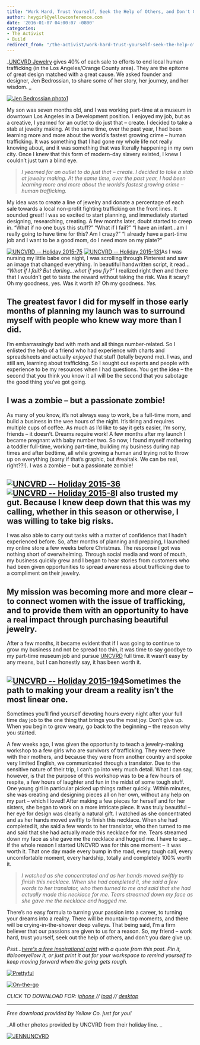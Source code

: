 ```yaml
---
title: "Work Hard, Trust Yourself, Seek the Help of Others, and Don't Give Up: Turning My Passion Into a Career in Less Than a Year"
author: heygirl@yellowconference.com
date: '2016-01-07 04:00:07 -0800'
categories:
- The Activist
- Build
redirect_from: "/the-activist/work-hard-trust-yourself-seek-the-help-of-others-and-dont-give-up-how-i-turned-my-passion-into-a-career-in-less-than-a-year/"
---
```


_[UNCVRD Jewelry](http://www.uncvrdjewelry.com/the-uncvrd-story/) gives 40% of each sale to efforts
to end local human trafficking (in the Los Angeles/Orange County area). They are the epitome of
great design matched with a great cause. We asked founder and designer, Jen Bedrossian, to share
some of her story, her journey, and her wisdom. _

[![Jen Bedrossian photo1](https://yellow-blog-images.imgix.net/2016/01/Jen-Bedrossian-photo1-1024x746.jpg)](https://yellow-blog-images.imgix.net/2016/01/Jen-Bedrossian-photo1.jpg)

My son was seven months old, and I was working part-time at a museum in downtown Los Angeles in a
Development position. I enjoyed my job, but as a creative, I yearned for an outlet to do just that –
create. I decided to take a stab at jewelry making. At the same time, over the past year, I had been
learning more and more about the world’s fastest growing crime – human trafficking. It was something
that I had gone my whole life not really knowing about, and it was something that was literally
happening in my own city. Once I knew that this form of modern-day slavery existed, I knew I
couldn’t just turn a blind eye.

> _I yearned for an outlet to do just that – create. I decided to take a stab at jewelry making. At
> the same time, over the past year, I had been learning more and more about the world’s fastest
> growing crime – human trafficking._

My idea was to create a line of jewelry and donate a percentage of each sale towards a local
non-profit fighting trafficking on the front lines. It sounded great! I was so excited to start
planning, and immediately started designing, researching, creating. A few months later, doubt
started to creep in. “What if no one buys this stuff?” “What if I fail?” “I have an infant…am I
really going to have time for this? Am I crazy?” “I already have a part-time job and I want to be a
good mom, do I need more on my plate?”

[![UNCVRD -- Holiday 2015-75](https://yellow-blog-images.imgix.net/2016/01/UNCVRD-Holiday-2015-75.jpg)](https://yellow-blog-images.imgix.net/2016/01/UNCVRD-Holiday-2015-75.jpg)
[![UNCVRD -- Holiday 2015-131](https://yellow-blog-images.imgix.net/2016/01/UNCVRD-Holiday-2015-131.jpg)](https://yellow-blog-images.imgix.net/2016/01/UNCVRD-Holiday-2015-131.jpg)As
I was nursing my little babe one night, I was scrolling through Pinterest and saw an image that
changed everything. In beautiful handwritten script, it read… _“What if I fail? But darling…what if
you fly?”_ I realized right then and there that I wouldn’t get to taste the reward without taking
the risk. Was it scary? Oh my goodness, yes. Was it worth it? Oh my goodness. _Yes._

## The greatest favor I did for myself in those early months of planning my launch was to surround myself with people who knew way more than I did.

I’m embarrassingly bad with math and all things number-related. So I enlisted the help of a friend
who had experience with charts and spreadsheets and actually _enjoyed_ that stuff (totally beyond
me). I was, and still am, learning about trafficking. So I sought out experts and people with
experience to be my resources when I had questions. You get the idea – the second that you think you
know it all will be the second that you sabotage the good thing you’ve got going.

## I was a zombie – but a passionate zombie!

As many of you know, it’s not always easy to work, be a full-time mom, and build a business in the
wee hours of the night. It’s tiring and requires multiple cups of coffee. As much as I’d like to say
it gets easier, I’m sorry, friends – it doesn’t. Dreams require work! A few months after my launch I
became pregnant with baby number two. So now, I found myself mothering a toddler full-time, working
part-time, building my business during nap times and after bedtime, all while growing a human and
trying not to throw up on everything (sorry if that’s graphic, but #realtalk. We can be real,
right??!). I was a zombie – but a passionate zombie!

## [![UNCVRD -- Holiday 2015-36](https://yellow-blog-images.imgix.net/2016/01/UNCVRD-Holiday-2015-36.jpg)](https://yellow-blog-images.imgix.net/2016/01/UNCVRD-Holiday-2015-36.jpg) [![UNCVRD -- Holiday 2015-8](https://yellow-blog-images.imgix.net/2016/01/UNCVRD-Holiday-2015-8.jpg)](https://yellow-blog-images.imgix.net/2016/01/UNCVRD-Holiday-2015-8.jpg)I also trusted my gut. Because I knew deep down that this was my calling, whether in this season or otherwise, I was willing to take big risks.

I was also able to carry out tasks with a matter of confidence that I hadn’t experienced before. So,
after months of planning and prepping, I launched my online store a few weeks before Christmas. The
response I got was nothing short of overwhelming. Through social media and word of mouth, my
business quickly grew and I began to hear stories from customers who had been given opportunities to
spread awareness about trafficking due to a compliment on their jewelry.

## My mission was becoming more and more clear – to connect women with the issue of trafficking, and to provide them with an opportunity to have a real impact through purchasing beautiful jewelry.

After a few months, it became evident that if I was going to continue to grow my business and not be
spread too thin, it was time to say goodbye to my part-time museum job and pursue
[UNCVRD](http://www.uncvrdjewelry.com/) full time. It wasn’t easy by any means, but I can honestly
say, it has been worth it.

## [![UNCVRD -- Holiday 2015-194](https://yellow-blog-images.imgix.net/2016/01/UNCVRD-Holiday-2015-194.jpg)](https://yellow-blog-images.imgix.net/2016/01/UNCVRD-Holiday-2015-194.jpg)Sometimes the path to making your dream a reality isn’t the most linear one.

Sometimes you’ll find yourself devoting hours every night after your full time day job to the one
thing that brings you the most joy. Don’t give up. When you begin to grow weary, go back to the
beginning – the reason why you started.

A few weeks ago, I was given the opportunity to teach a jewelry-making workshop to a few girls who
are survivors of trafficking. They were there with their mothers, and because they were from another
country and spoke very limited English, we communicated through a translator. Due to the sensitive
nature of their trip, I can’t go into very much detail. What I can say, however, is that the purpose
of this workshop was to be a few hours of respite, a few hours of laughter and fun in the midst of
some tough stuff. One young girl in particular picked up things rather quickly. Within minutes, she
was creating and designing pieces all on her own, without any help on my part – which I loved! After
making a few pieces for herself and for her sisters, she began to work on a more intricate piece. It
was truly beautiful – her eye for design was clearly a natural gift. I watched as she concentrated
and as her hands moved swiftly to finish this necklace. When she had completed it, she said a few
words to her translator, who then turned to me and said that she had actually made this necklace for
me. Tears streamed down my face as she gave me the necklace and hugged me. I have to say…if the
whole reason I started UNCVRD was for this one moment – it was worth it. That one day made every
bump in the road, every tough call, every uncomfortable moment, every hardship, totally and
completely 100% worth it.

> _I watched as she concentrated and as her hands moved swiftly to finish this necklace. When she
> had completed it, she said a few words to her translator, who then turned to me and said that she
> had actually made this necklace for me. Tears streamed down my face as she gave me the necklace
> and hugged me._

There’s no easy formula to turning your passion into a career, to turning your dreams into a
reality. There will be mountain-top moments, and there will be crying-in-the-shower deep valleys.
That being said, I’m a firm believer that our passions are given to us for a reason. So, my friend –
work hard, trust yourself, seek out the help of others, and don’t you dare give up.

_Psst...[here's a free inspirational print](https://yellow-blog-images.imgix.net/2016/01/Back-to-the-beginning-2.jpg)
with a quote from this post. Pin it, #bloomyellow it, or just print it out for your workspace to
remind yourself to keep moving forward when the going gets rough._

[![Prettyful](https://yellow-blog-images.imgix.net/2016/01/Prettyful2.jpg)](https://yellow-blog-images.imgix.net/2016/01/Back-to-the-beginning-2.jpg)

[![On-the-go](https://yellow-blog-images.imgix.net/2016/01/On-the-go.jpg)](https://yellow-blog-images.imgix.net/2016/01/Back-to-the-beginning_iphone.jpg)

_CLICK TO DOWNLOAD FOR:
[iphone](https://yellow-blog-images.imgix.net/2016/01/Back-to-the-beginning_iphone.jpg) //
[ipad](https://yellow-blog-images.imgix.net/2016/01/Back-to-the-beginning_ipad.jpg) //
[desktop](https://yellow-blog-images.imgix.net/2016/01/Back-to-the-beginning-2.jpg)_

---

_Free download provided by Yellow Co. just for you!_

_All other photos provided by UNCVRD from their holiday line. _

[![JENNUNCVRD](https://yellow-blog-images.imgix.net/2016/01/JENNUNCVRD.jpg)](http://www.uncvrdjewelry.com/the-uncvrd-story/)
